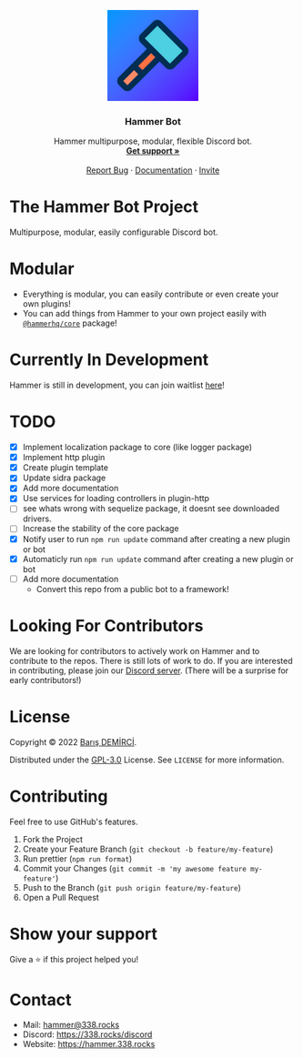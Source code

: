 <p align="center">
    <img src="./assets/hammer-new.png" alt="Logo" width="160" height="160" />
    <h3 align="center">Hammer Bot</h3>
    <p align="center">
        Hammer multipurpose, modular, flexible Discord bot.
        <br />
        <a href="https://338.rocks/discord"><strong>Get support »</strong></a>
        <br />
        <br />
        <a href="https://github.com/TheHammerHQ/issues">Report Bug</a>
        ·
        <a href="https://hammer.338.rocks">Documentation</a>
        ·
        <a href="https://338.rocks/invite-hammer">Invite</a>
    </p>
</p>

# The Hammer Bot Project

Multipurpose, modular, easily configurable Discord bot.

# Modular

-   Everything is modular, you can easily contribute or even create your own plugins!
-   You can add things from Hammer to your own project easily with [`@hammerhq/core`](https://npmjs.com/@hammerhq/core) package!

# Currently In Development

Hammer is still in development, you can join waitlist [here](https://hammer.338.rocks)!

# TODO

-   [x] Implement localization package to core (like logger package)
-   [x] Implement http plugin
-   [x] Create plugin template
-   [x] Update sidra package
-   [x] Add more documentation
-   [x] Use services for loading controllers in plugin-http
-   [ ] see whats wrong with sequelize package, it doesnt see downloaded drivers.
-   [ ] Increase the stability of the core package
-   [x] Notify user to run `npm run update` command after creating a new plugin or bot
-   [x] Automaticly run `npm run update` command after creating a new plugin or bot
-   [ ] Add more documentation
    -   Convert this repo from a public bot to a framework!

# Looking For Contributors

We are looking for contributors to actively work on Hammer and to contribute to the repos. There is still lots of work to do. If you are interested in contributing, please join our [Discord server](https://hammer.338.rocks/discord). (There will be a surprise for early contributors!)

# License

Copyright © 2022 [Barış DEMİRCİ](https://github.com/barbarbar338).

Distributed under the [GPL-3.0](https://www.gnu.org/licenses/gpl-3.0.html) License. See `LICENSE` for more information.

# Contributing

Feel free to use GitHub's features.

1. Fork the Project
2. Create your Feature Branch (`git checkout -b feature/my-feature`)
3. Run prettier (`npm run format`)
4. Commit your Changes (`git commit -m 'my awesome feature my-feature'`)
5. Push to the Branch (`git push origin feature/my-feature`)
6. Open a Pull Request

# Show your support

Give a ⭐️ if this project helped you!

# Contact

-   Mail: hammer@338.rocks
-   Discord: https://338.rocks/discord
-   Website: https://hammer.338.rocks
